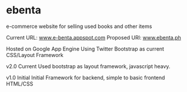 ebenta
======

e-commerce website for selling used books and other items

Current URL: www.e-benta.appspot.com
Proposed URl: www.ebenta.ph

Hosted on Google App Engine
Using Twitter Bootstrap as current CSS/Layout Framework


v2.0 Current
  Used bootstrap as layout framework, javascript heavy.

v1.0 Initial
  Initial Framework for backend, simple to basic frontend HTML/CSS